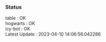 ### Status


table : OK  
hogwarts : OK  
icy-bot : OK  
Latest Update : 2023-04-10 14:06:56.042286
